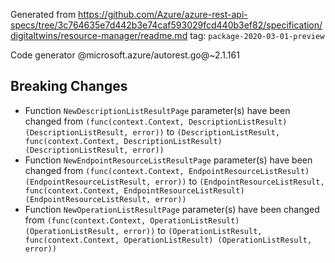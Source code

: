 Generated from https://github.com/Azure/azure-rest-api-specs/tree/3c764635e7d442b3e74caf593029fcd440b3ef82/specification/digitaltwins/resource-manager/readme.md tag: `package-2020-03-01-preview`

Code generator @microsoft.azure/autorest.go@~2.1.161

## Breaking Changes

- Function `NewDescriptionListResultPage` parameter(s) have been changed from `(func(context.Context, DescriptionListResult) (DescriptionListResult, error))` to `(DescriptionListResult, func(context.Context, DescriptionListResult) (DescriptionListResult, error))`
- Function `NewEndpointResourceListResultPage` parameter(s) have been changed from `(func(context.Context, EndpointResourceListResult) (EndpointResourceListResult, error))` to `(EndpointResourceListResult, func(context.Context, EndpointResourceListResult) (EndpointResourceListResult, error))`
- Function `NewOperationListResultPage` parameter(s) have been changed from `(func(context.Context, OperationListResult) (OperationListResult, error))` to `(OperationListResult, func(context.Context, OperationListResult) (OperationListResult, error))`
